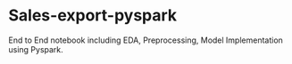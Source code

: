 # Sales-export-pyspark
End to End notebook including EDA, Preprocessing, Model Implementation using Pyspark.
